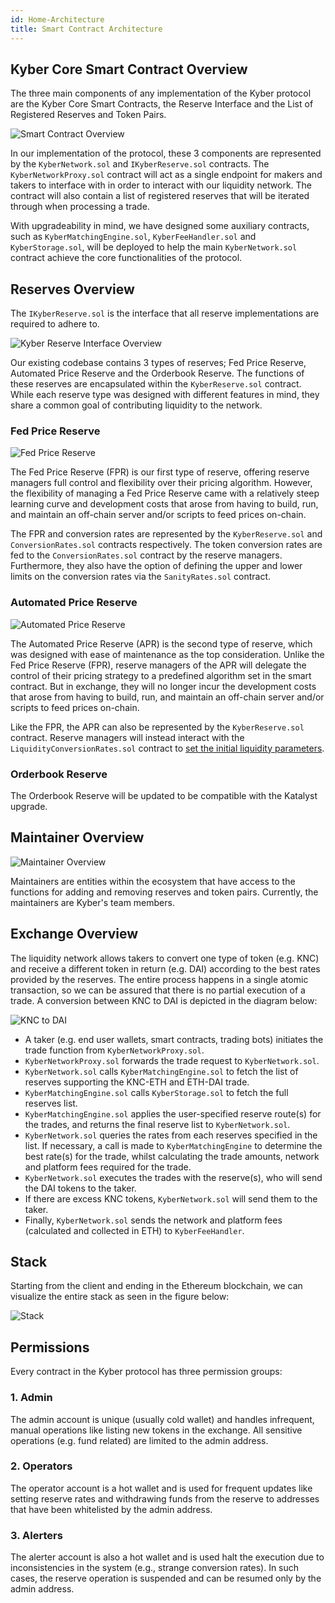 ```yaml
---
id: Home-Architecture
title: Smart Contract Architecture
---
```

[//]: # (tagline)
## Kyber Core Smart Contract Overview
The three main components of any implementation of the Kyber protocol are the Kyber Core Smart Contracts, the Reserve Interface and the List of Registered Reserves and Token Pairs.

![Smart Contract Overview](/uploads/smartcontractoverview.png "Smart Contract Overview")

In our implementation of the protocol, these 3 components are represented by the `KyberNetwork.sol` and `IKyberReserve.sol` contracts. The `KyberNetworkProxy.sol` contract will act as a single endpoint for makers and takers to interface with in order to interact with our liquidity network. The contract will also contain a list of registered reserves that will be iterated through when processing a trade.

With upgradeability in mind, we have designed some auxiliary contracts, such as `KyberMatchingEngine.sol`, `KyberFeeHandler.sol` and `KyberStorage.sol`, will be deployed to help the main `KyberNetwork.sol` contract achieve the core functionalities of the protocol.

## Reserves Overview
The `IKyberReserve.sol` is the interface that all reserve implementations are required to adhere to.

![Kyber Reserve Interface Overview](/uploads/kyberreserveinterfaceoverview.png "Kyber Reserve Interface Overview")

Our existing codebase contains 3 types of reserves; Fed Price Reserve, Automated Price Reserve and the Orderbook Reserve. The functions of these reserves are encapsulated within the `KyberReserve.sol` contract. While each reserve type was designed with different features in mind, they share a common goal of contributing liquidity to the network.

### Fed Price Reserve
![Fed Price Reserve](/uploads/fedpricereserve.png "Fed Price Reserve")

The Fed Price Reserve (FPR) is our first type of reserve, offering reserve managers full control and flexibility over their pricing algorithm. However, the flexibility of managing a Fed Price Reserve came with a relatively steep learning curve and development costs that arose from having to build, run, and maintain an off-chain server and/or scripts to feed prices on-chain.

The FPR and conversion rates are represented by the `KyberReserve.sol` and `ConversionRates.sol` contracts respectively. The token conversion rates are fed to the `ConversionRates.sol` contract by the reserve managers. Furthermore, they also have the option of defining the upper and lower limits on the conversion rates via the `SanityRates.sol` contract.

### Automated Price Reserve
![Automated Price Reserve](/uploads/automatedpricereserve.png "Automated Price Reserve")

The Automated Price Reserve (APR) is the second type of reserve, which was designed with ease of maintenance as the top consideration. Unlike the Fed Price Reserve (FPR), reserve managers of the APR will delegate the control of their pricing strategy to a predefined algorithm set in the smart contract. But in exchange, they will no longer incur the development costs that arose from having to build, run, and maintain an off-chain server and/or scripts to feed prices on-chain.

Like the FPR, the APR can also be represented by the `KyberReserve.sol` contract. Reserve managers will instead interact with the `LiquidityConversionRates.sol` contract to [set the initial liquidity parameters](api_abi-liquidityconversionrates.md#setliquidityparams).

### Orderbook Reserve

The Orderbook Reserve will be updated to be compatible with the Katalyst upgrade.
<!-- ![Orderbook Reserve](/uploads/orderbookreserve.png "Orderbook Reserve")

The Orderbook reserve (OR) is another type of reserve which is defined by the `OrderbookReserve.sol` contract. For every instance of the OR, 2 instances of the `OrderList.sol` contracts are needed to keep track of the bid and ask limit orders respectively.

The 2 main features that sets the OR apart from other reserve types is that this is the first reserve type that can be deployed permissionlessly, i.e. any user can create a reserve for any token. Additionally, anyone can contribute to an orderbook reserve and make limit orders to help provide liquidity to the network.   -->

## Maintainer Overview
![Maintainer Overview](/uploads/maintaineroverview.png "Maintainer Overview")

Maintainers are entities within the ecosystem that have access to the functions for adding and removing reserves and token pairs. Currently, the maintainers are Kyber's team members.

## Exchange Overview
The liquidity network allows takers to convert one type of token (e.g. KNC) and receive a different token in return (e.g. DAI) according to the best rates provided by the reserves. The entire process happens in a single atomic transaction, so we can be assured that there is no partial execution of a trade. A conversion between KNC to DAI is depicted in the diagram below:

![KNC to DAI](/uploads/knctodai.png "KNC to DAI")

* A taker (e.g. end user wallets, smart contracts, trading bots) initiates the trade function from `KyberNetworkProxy.sol`.
* `KyberNetworkProxy.sol` forwards the trade request to `KyberNetwork.sol`.
* `KyberNetwork.sol` calls `KyberMatchingEngine.sol` to fetch the list of reserves supporting the KNC-ETH and ETH-DAI trade.
* `KyberMatchingEngine.sol` calls `KyberStorage.sol` to fetch the full reserves list.
* `KyberMatchingEngine.sol` applies the user-specified reserve route(s) for the trades, and returns the final reserve list to `KyberNetwork.sol`.
* `KyberNetwork.sol` queries the rates from each reserves specified in the list. If necessary, a call is made to `KyberMatchingEngine` to determine the best rate(s) for the trade, whilst calculating the trade amounts, network and platform fees required for the trade.
* `KyberNetwork.sol` executes the trades with the reserve(s), who will send the DAI tokens to the taker.
* If there are excess KNC tokens, `KyberNetwork.sol` will send them to the taker.
* Finally, `KyberNetwork.sol` sends the network and platform fees (calculated and collected in ETH) to `KyberFeeHandler`.

## Stack

Starting from the client and ending in the Ethereum blockchain, we can visualize the entire stack as seen in the figure below:

![Stack](/uploads/stack.png "Stack")

## Permissions

Every contract in the Kyber protocol has three permission groups:

### 1. Admin
The admin account is unique (usually cold wallet) and handles infrequent, manual operations like listing new tokens in the exchange. All sensitive operations (e.g. fund related) are limited to the admin address.

### 2. Operators
The operator account is a hot wallet and is used for frequent updates like setting reserve rates and withdrawing funds from the reserve to addresses that have been whitelisted by the admin address.

### 3. Alerters
The alerter account is also a hot wallet and is used halt the execution due to inconsistencies in the system (e.g., strange conversion rates). In such cases, the reserve operation is suspended and can be resumed only by the admin address.
